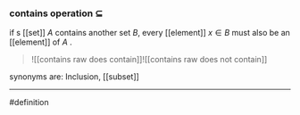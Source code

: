### contains operation $\subseteq$ 
if s [[set]] $A$ contains another set $B$, every [[element]] $x\in B$ must also be an [[element]] of $A$ .
>![[contains raw does contain]]![[contains raw does not contain]]

synonyms are: Inclusion, [[subset]] 


***
#definition 

